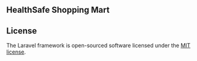 ## HealthSafe Shopping Mart

## License

The Laravel framework is open-sourced software licensed under the [MIT license](https://opensource.org/licenses/MIT).
